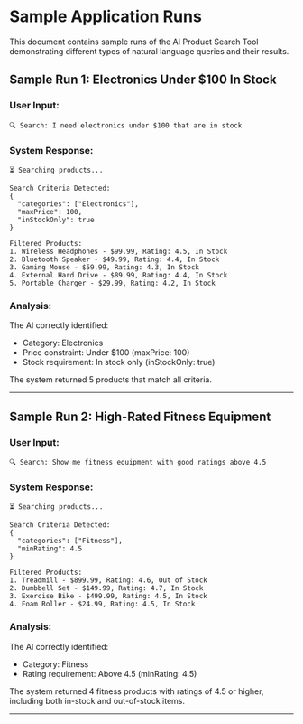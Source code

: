 # Sample Application Runs

This document contains sample runs of the AI Product Search Tool demonstrating different types of natural language queries and their results.

## Sample Run 1: Electronics Under $100 In Stock

### User Input:
```
🔍 Search: I need electronics under $100 that are in stock
```

### System Response:
```
⏳ Searching products...

Search Criteria Detected:
{
  "categories": ["Electronics"],
  "maxPrice": 100,
  "inStockOnly": true
}

Filtered Products:
1. Wireless Headphones - $99.99, Rating: 4.5, In Stock
2. Bluetooth Speaker - $49.99, Rating: 4.4, In Stock
3. Gaming Mouse - $59.99, Rating: 4.3, In Stock
4. External Hard Drive - $89.99, Rating: 4.4, In Stock
5. Portable Charger - $29.99, Rating: 4.2, In Stock
```

### Analysis:
The AI correctly identified:
- Category: Electronics
- Price constraint: Under $100 (maxPrice: 100)
- Stock requirement: In stock only (inStockOnly: true)

The system returned 5 products that match all criteria.

---

## Sample Run 2: High-Rated Fitness Equipment

### User Input:
```
🔍 Search: Show me fitness equipment with good ratings above 4.5
```

### System Response:
```
⏳ Searching products...

Search Criteria Detected:
{
  "categories": ["Fitness"],
  "minRating": 4.5
}

Filtered Products:
1. Treadmill - $899.99, Rating: 4.6, Out of Stock
2. Dumbbell Set - $149.99, Rating: 4.7, In Stock
3. Exercise Bike - $499.99, Rating: 4.5, In Stock
4. Foam Roller - $24.99, Rating: 4.5, In Stock
```

### Analysis:
The AI correctly identified:
- Category: Fitness
- Rating requirement: Above 4.5 (minRating: 4.5)

The system returned 4 fitness products with ratings of 4.5 or higher, including both in-stock and out-of-stock items.

---
